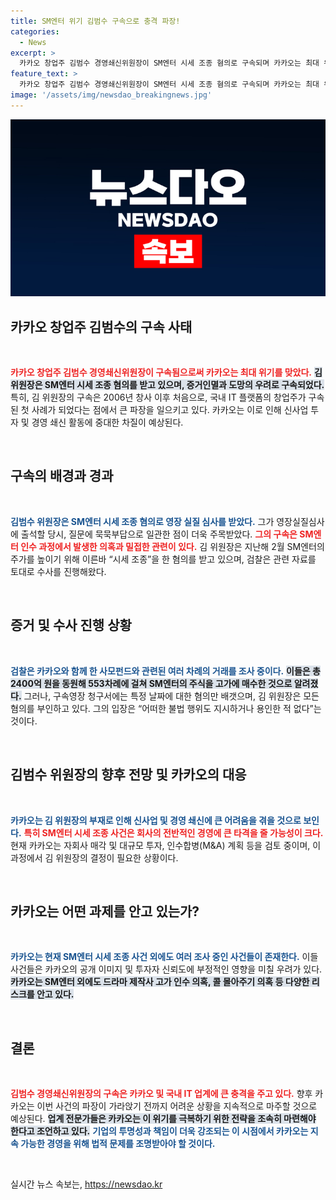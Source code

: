 ```yaml
---
title: SM엔터 위기 김범수 구속으로 충격 파장!
categories:
  - News
excerpt: >
  카카오 창업주 김범수 경영쇄신위원장이 SM엔터 시세 조종 혐의로 구속되며 카카오는 최대 위기를 맞았다. 그로 인해 신사업 투자 등 경영 쇄신 작업에 차질이 우려되며, 카카오는 굳건한 미래를 쌓을 수 있을까?
feature_text: >
  카카오 창업주 김범수 경영쇄신위원장이 SM엔터 시세 조종 혐의로 구속되며 카카오는 최대 위기를 맞았다. 그로 인해 신사업 투자 등 경영 쇄신 작업에 차질이 우려되며, 카카오는 굳건한 미래를 쌓을 수 있을까?
image: '/assets/img/newsdao_breakingnews.jpg'
---
```


<p><img src="/assets/img/newsdao_breakingnews.jpg" alt="ontimetimes 속보" /></p>

<h2 data-ke-size="size26">카카오 창업주 김범수의 구속 사태</h2>

<p data-ke-size="size16">&nbsp;</p>

<p><b><span style="color: #ee2323;">카카오 창업주 김범수 경영쇄신위원장이 구속됨으로써 카카오는 최대 위기를 맞았다.</span></b> <b><span style="background-color: #21538527;">김 위원장은 SM엔터 시세 조종 혐의를 받고 있으며, 증거인멸과 도망의 우려로 구속되었다.</span></b> 특히, 김 위원장의 구속은 2006년 창사 이후 처음으로, 국내 IT 플랫폼의 창업주가 구속된 첫 사례가 되었다는 점에서 큰 파장을 일으키고 있다. 카카오는 이로 인해 신사업 투자 및 경영 쇄신 활동에 중대한 차질이 예상된다.</p>

<p data-ke-size="size16">&nbsp;</p>

<h2 data-ke-size="size26">구속의 배경과 경과</h2>

<p data-ke-size="size16">&nbsp;</p>

<p><b><span style="color: #1a5490;">김범수 위원장은 SM엔터 시세 조종 혐의로 영장 실질 심사를 받았다.</span></b> 그가 영장실질심사에 출석할 당시, 질문에 묵묵부답으로 일관한 점이 더욱 주목받았다. <b><span style="color: #ee2323;">그의 구속은 SM엔터 인수 과정에서 발생한 의혹과 밀접한 관련이 있다.</span></b> 김 위원장은 지난해 2월 SM엔터의 주가를 높이기 위해 이른바 “시세 조종”을 한 혐의를 받고 있으며, 검찰은 관련 자료를 토대로 수사를 진행해왔다.</p>

<p data-ke-size="size16">&nbsp;</p>

<h2 data-ke-size="size26">증거 및 수사 진행 상황</h2>

<p data-ke-size="size16">&nbsp;</p>

<p><b><span style="color: #1a5490;">검찰은 카카오와 함께 한 사모펀드와 관련된 여러 차례의 거래를 조사 중이다.</span></b> <b><span style="background-color: #21538527;">이들은 총 2400억 원을 동원해 553차례에 걸쳐 SM엔터의 주식을 고가에 매수한 것으로 알려졌다.</span></b> 그러나, 구속영장 청구서에는 특정 날짜에 대한 혐의만 배갯으며, 김 위원장은 모든 혐의를 부인하고 있다. 그의 입장은 “어떠한 불법 행위도 지시하거나 용인한 적 없다”는 것이다.</p>

<p data-ke-size="size16">&nbsp;</p>

<h2 data-ke-size="size26">김범수 위원장의 향후 전망 및 카카오의 대응</h2>

<p data-ke-size="size16">&nbsp;</p>

<p><b><span style="color: #1a5490;">카카오는 김 위원장의 부재로 인해 신사업 및 경영 쇄신에 큰 어려움을 겪을 것으로 보인다.</span></b> <b><span style="color: #ee2323;">특히 SM엔터 시세 조종 사건은 회사의 전반적인 경영에 큰 타격을 줄 가능성이 크다.</span></b> 현재 카카오는 자회사 매각 및 대규모 투자, 인수합병(M&amp;A) 계획 등을 검토 중이며, 이 과정에서 김 위원장의 결정이 필요한 상황이다.</p>

<p data-ke-size="size16">&nbsp;</p>

<h2 data-ke-size="size26">카카오는 어떤 과제를 안고 있는가?</h2>

<p data-ke-size="size16">&nbsp;</p>

<p><b><span style="color: #1a5490;">카카오는 현재 SM엔터 시세 조종 사건 외에도 여러 조사 중인 사건들이 존재한다.</span></b> 이들 사건들은 카카오의 공개 이미지 및 투자자 신뢰도에 부정적인 영향을 미칠 우려가 있다. <b><span style="background-color: #21538527;">카카오는 SM엔터 외에도 드라마 제작사 고가 인수 의혹, 콜 몰아주기 의혹 등 다양한 리스크를 안고 있다.</span></b></p>

<p data-ke-size="size16">&nbsp;</p>

<h2 data-ke-size="size26">결론</h2>

<p data-ke-size="size16">&nbsp;</p>

<p><b><span style="color: #ee2323;">김범수 경영쇄신위원장의 구속은 카카오 및 국내 IT 업계에 큰 충격을 주고 있다.</span></b> 향후 카카오는 이번 사건의 파장이 가라앉기 전까지 어려운 상황을 지속적으로 마주할 것으로 예상된다. <b><span style="background-color: #21538527;">업계 전문가들은 카카오는 이 위기를 극복하기 위한 전략을 조속히 마련해야 한다고 조언하고 있다.</span></b> <b><span style="color: #1a5490;">기업의 투명성과 책임이 더욱 강조되는 이 시점에서 카카오는 지속 가능한 경영을 위해 법적 문제를 조명받아야 할 것이다.</span></b></p>

<p data-ke-size="size16">&nbsp;</p>
실시간 뉴스 속보는, <a href="https://newsdao.kr" rel="dofollow">https://newsdao.kr</a>


